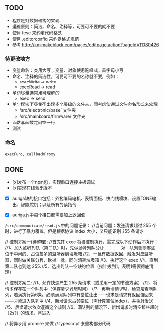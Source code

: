 ## TODO
- 程序是对数据结构的实现
- 遵循原则：简洁，命名、注释等，可要可不要的就不要
- 使用 fesc 来约定代码格式
- 使用 .editorconfig 来约定格式规范
- 参考 http://km.makeblock.com/pages/editpage.action?pageId=11080426

### 待更改地方
- 变量命名：类用大写；变量、对象使用驼峰式，首字母小写
- 命名、注释的简洁性，可要可不要的名称就不要，例如：
  - execWrite -> write
  - execRead -> read
- 单词尽量选常用可理解的
  - exec -> send
- 单个模块下尽量不出现多个层级的文件夹，而考虑使通过文件命名形式来处理
  - /src/electronic/base/ 文件夹
  - /src/mainboard/firmware/ 文件夹
- 函数与函数之间空一行
- 测试

### 命名
`execFunc`、`callbackProxy`


## DONE
- [x]发布一个npm包，实现串口连接主板调试
- [x]实现在线蓝牙版本
- [x] auriga缺的接口包括：外接编码电机、表情面板、快门线模块、设置TONE输出、智能舵机；以及所有的读指令
- [x] auriga.js中每个接口都需要加上返回值


`/src/commnunicate/read.js` 中的问题记录：
//当前问题：发送请求超过 255 个时，进行了暴力覆盖。但是根据协议 index 大小，又只能识别 255 条请求

// 控制方案一(待整理):
//首先其 exec 将被控制执行，需完成以下动作后才执行：
//1、加入监听列队（第二队）时，先做监听列队分析————对一队列剔除哪些位于中间的、占位较多的监听器到垃圾箱
//2、一旦有数据返回，触发对应监听器，同时做关联分析，砍掉一批。同时清空垃圾箱
//3、执行这个 exec
//4、直到第二队也到达 255.
//5、选出列队一空缺的位置（指针拨到1，表明1需要彻底清理）

// 控制方案二:
//1、允许快速产生 255 条请求（或采用一定的节流方案）
//2、将请求保存在一个队列中（保存请求发起时间）
//3、再新增请求时，检查是否满队列，若满执行第6条。必须满足队列中有空位让出——也求是请求有返回值回来——才能进入队列中
//4、新增请求占领空位（需计算空位index），并执行发送
//5、后续请求依次遵循这个规则
//6、满队列的情况下，新增请求时清空那些超时（2s?）的请求，再进入

// 将异步用 promise 来做
// typescript 来重构部分代码

